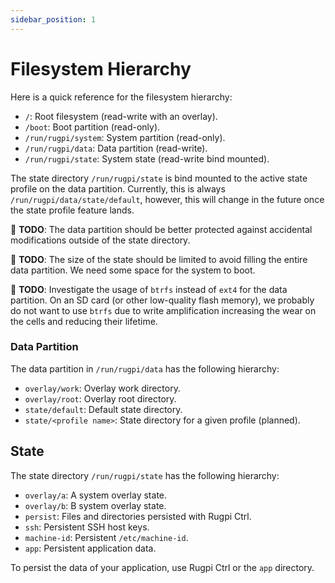 ```yaml
---
sidebar_position: 1
---
```


# Filesystem Hierarchy

Here is a quick reference for the filesystem hierarchy:

- `/`: Root filesystem (read-write with an overlay).
- `/boot`: Boot partition (read-only).
- `/run/rugpi/system`: System partition (read-only).
- `/run/rugpi/data`: Data partition (read-write).
- `/run/rugpi/state`: System state (read-write bind mounted).

The state directory `/run/rugpi/state` is bind mounted to the active state profile on the data partition.
Currently, this is always `/run/rugpi/data/state/default`, however, this will change in the future once the state profile feature lands.

🚧 **TODO**: The data partition should be better protected against accidental modifications outside of the state directory.

🚧 **TODO**: The size of the state should be limited to avoid filling the entire data partition.
We need some space for the system to boot.

🚧 **TODO**: Investigate the usage of `btrfs` instead of `ext4` for the data partition.
On an SD card (or other low-quality flash memory), we probably do not want to use `btrfs` due to write amplification increasing the wear on the cells and reducing their lifetime.

### Data Partition

The data partition in `/run/rugpi/data` has the following hierarchy:

- `overlay/work`: Overlay work directory.
- `overlay/root`: Overlay root directory.
- `state/default`: Default state directory.
- `state/<profile name>`: State directory for a given profile (planned).

## State

The state directory `/run/rugpi/state` has the following hierarchy:

- `overlay/a`: A system overlay state.
- `overlay/b`: B system overlay state.
- `persist`: Files and directories persisted with Rugpi Ctrl.
- `ssh`: Persistent SSH host keys.
- `machine-id`: Persistent `/etc/machine-id`.
- `app`: Persistent application data.

To persist the data of your application, use Rugpi Ctrl or the `app` directory.
